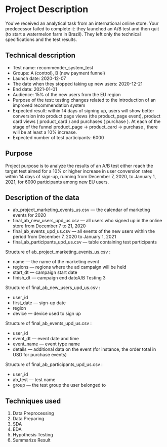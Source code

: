 # Project Description
You've received an analytical task from an international online store. Your predecessor failed to complete it: they launched an A/B test and then quit (to start a watermelon farm in Brazil). They left only the technical specifications and the test results.

## Technical description
+ Test name: recommender_system_test
+ Groups: А (control), B (new payment funnel)
+ Launch date: 2020-12-07
+ The date when they stopped taking up new users: 2020-12-21
+ End date: 2021-01-01
+ Audience: 15% of the new users from the EU region
+ Purpose of the test: testing changes related to the introduction of an improved recommendation system
+ Expected result: within 14 days of signing up, users will show better conversion into product page views (the product_page event), product card views ( product_card ) and purchases ( purchase ). At each of the stage of the funnel product_page → product_card → purchase , there will be at least a 10% increase.
+ Expected number of test participants: 6000

## Purpose 
Project purpose is to analyze the results of an A/B test either reach the target test aimed for a 10% or higher increase in user conversion rates within 14 days of sign-up, running from December 7, 2020, to January 1, 2021, for 6000 participants among new EU users.

## Description of the data
+ ab_project_marketing_events_us.csv — the calendar of marketing events for 2020
+ final_ab_new_users_upd_us.csv — all users who signed up in the online store from December 7 to 21, 2020
+ final_ab_events_upd_us.csv — all events of the new users within the period from December 7, 2020 to January 1, 2021
+ final_ab_participants_upd_us.csv — table containing test participants

Structure of ab_project_marketing_events_us.csv :
+ name — the name of the marketing event
+ regions — regions where the ad campaign will be held
+ start_dt — campaign start date
+ finish_dt — campaign end dateA/B Testing 3

Structure of final_ab_new_users_upd_us.csv :
+ user_id
+ first_date — sign-up date
+ region
+ device — device used to sign up

Structure of final_ab_events_upd_us.csv :
+ user_id
+ event_dt — event date and time
+ event_name — event type name
+ details — additional data on the event (for instance, the order total in USD for purchase events)

Structure of final_ab_participants_upd_us.csv :
+ user_id
+ ab_test — test name
+ group — the test group the user belonged to

## Techniques used
1. Data Preprocessing
2. Data Preparing
3. SDA
4. EDA
5. Hypothesis Testing
6. Summarize Result
